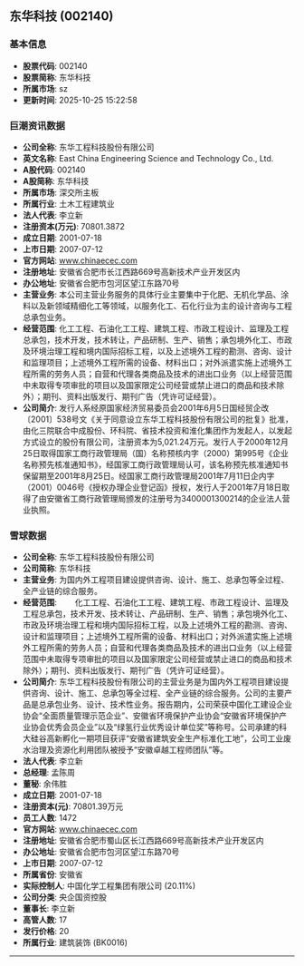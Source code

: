 ## 东华科技 (002140)

### 基本信息

- **股票代码**: 002140
- **股票简称**: 东华科技
- **所属市场**: sz
- **更新时间**: 2025-10-25 15:22:58

### 巨潮资讯数据

- **公司全称**: 东华工程科技股份有限公司
- **英文名称**: East China Engineering Science and Technology Co., Ltd.
- **A股代码**: 002140
- **A股简称**: 东华科技
- **所属市场**: 深交所主板
- **所属行业**: 土木工程建筑业
- **法人代表**: 李立新
- **注册资本(万元)**: 70801.3872
- **成立日期**: 2001-07-18
- **上市日期**: 2007-07-12
- **官方网站**: www.chinaecec.com
- **注册地址**: 安徽省合肥市长江西路669号高新技术产业开发区内
- **办公地址**: 安徽省合肥市包河区望江东路70号
- **主营业务**: 本公司主营业务服务的具体行业主要集中于化肥、无机化学品、涂料以及新领域精细化工等领域，以服务化工、石化行业为主的设计咨询与工程总承包业务。
- **经营范围**: 化工工程、石油化工工程、建筑工程、市政工程设计、监理及工程总承包，技术开发，技术转让，产品研制、生产、销售；承包境外化工、市政及环境治理工程和境内国际招标工程，以及上述境外工程的勘测、咨询、设计和监理项目；上述境外工程所需的设备、材料出口；对外派遣实施上述境外工程所需的劳务人员；自营和代理各类商品及技术的进出口业务（以上经营范围中未取得专项审批的项目以及国家限定公司经营或禁止进口的商品和技术除外）；期刊、资料出版发行、期刊广告（凭许可证经营）。
- **公司简介**: 发行人系经原国家经济贸易委员会2001年6月5日国经贸企改〔2001〕538号文《关于同意设立东华工程科技股份有限公司的批复》批准，由化三院联合中成股份、环科院、省技术投资和淮化集团作为发起人，以发起方式设立的股份有限公司，注册资本为5,021.24万元。发行人于2000年12月25日取得国家工商行政管理局（国）名称预核内字（2000）第995号《企业名称预先核准通知书》，经国家工商行政管理局认可，该名称预先核准通知书保留期至2001年8月25日。经国家工商行政管理局2001年7月11日企内字（2001）0046号《授权办理企业登记函》授权，发行人于2001年7月18日取得了由安徽省工商行政管理局颁发的注册号为3400001300214的企业法人营业执照。

### 雪球数据

- **公司全称**: 东华工程科技股份有限公司
- **公司简称**: 东华科技
- **主营业务**: 为国内外工程项目建设提供咨询、设计、施工、总承包等全过程、全产业链的综合服务。
- **经营范围**: 　　化工工程、石油化工工程、建筑工程、市政工程设计、监理及工程总承包，技术开发、技术转让、产品研制、生产、销售；承包境外化工、市政及环境治理工程和境内国际招标工程，以及上述境外工程的勘测、咨询、设计和监理项目；上述境外工程所需的设备、材料出口；对外派遣实施上述境外工程所需的劳务人员；自营和代理各类商品及技术的进出口业务（以上经营范围中未取得专项审批的项目以及国家限定公司经营或禁止进口的商品和技术除外）；期刊、资料出版发行、期刊广告（凭许可证经营）。
- **公司简介**: 东华工程科技股份有限公司的主营业务是为国内外工程项目建设提供咨询、设计、施工、总承包等全过程、全产业链的综合服务。公司的主要产品是总承包业务、设计、技术性业务。报告期内，公司荣获中国化工建设企业协会“全面质量管理示范企业”、安徽省环境保护产业协会“安徽省环境保护产业协会优秀会员企业”以及“绿氢行业优秀设计单位奖”等称号。公司承建的科大硅谷高新孵化一期项目获评“安徽省建筑安全生产标准化工地”，公司工业废水治理及资源化利用团队被授予“安徽卓越工程师团队”等。
- **法人代表**: 李立新
- **总经理**: 孟陈周
- **董秘**: 余伟胜
- **成立日期**: 2001-07-18
- **注册资本(元)**: 70801.39万元
- **员工人数**: 1472
- **官方网站**: www.chinaecec.com
- **注册地址**: 安徽省合肥市蜀山区长江西路669号高新技术产业开发区内
- **办公地址**: 安徽省合肥市包河区望江东路70号
- **上市日期**: 2007-07-12
- **所属省份**: 安徽省
- **实际控制人**: 中国化学工程集团有限公司 (20.11%)
- **公司分类**: 央企国资控股
- **董事长**: 李立新
- **高管人数**: 17
- **发行价格**: 20
- **所属行业**: 建筑装饰 (BK0016)

---